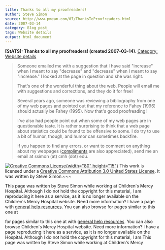 ```yaml
---
title: Thanks to all my proofreaders!
author: Steve Simon
source: http://www.pmean.com/07/ThanksToProofreaders.html
date: 2007-03-14
category: Blog post
tags: Website details
output: html_document
---
```

**[StATS]:** **Thanks to all my proofreaders!
(created 2007-03-14)**. [Category: Website
details](../category/WebsiteDetails.html)

> Someone emailed me with a suggestion that I have said \"increase\"
> when I meant to say \"decrease\" and \"decrease\" when I meant to say
> \"increase.\" I looked at the page in question and she was right.
>
> That\'s one of the wonderful thing about the web. People will email me
> with suggestions and corrections, and they do it for free!
>
> Several years ago, someone was reviewing a bibliography from one of my
> web pages and pointed out that my reference to Fahey (1996) should
> actually be Fahey (1995). Now that\'s good proofreading!
>
> I\'ve also had people point out when some of my web pages are in
> questionable taste. It is rather surprising to think that a web page
> about statistics could be found to be offensive to some. I do try to
> use a bit of humor, though, and humor can sometimes backfire.
>
> If you happen to find any errors, or want to comment on anything about
> my webpages
> ([compliments](http://www.childrensmercy.org/stats/weblog2004/compliments.html)
> are also appreciated), send me an email at ssimon (at) cmh (dot) edu.

[![Creative Commons
License](http://i.creativecommons.org/l/by/3.0/us/80x15.png){width="80"
height="15"}](http://creativecommons.org/licenses/by/3.0/us/) This work
is licensed under a [Creative Commons Attribution 3.0 United States
License](http://creativecommons.org/licenses/by/3.0/us/). It was written
by Steve Simon.\~\~\~

This page was written by Steve Simon while working at Children\'s Mercy
Hospital. Although I do not hold the copyright for this material, I am
reproducing it here as a service, as it is no longer available on the
Children\'s Mercy Hospital website. Need more information? I have a page
with [general help resources](../GeneralHelp.html). You can also browse
for pages similar to this one at
<!---More--->
for pages similar to this one at
with [general help resources](../GeneralHelp.html). You can also browse
Children\'s Mercy Hospital website. Need more information? I have a page
reproducing it here as a service, as it is no longer available on the
Hospital. Although I do not hold the copyright for this material, I am
This page was written by Steve Simon while working at Children\'s Mercy

<!---Do not use
**[StATS]:** **Thanks to all my proofreaders!
This page was written by Steve Simon while working at Children\'s Mercy
Hospital. Although I do not hold the copyright for this material, I am
reproducing it here as a service, as it is no longer available on the
Children\'s Mercy Hospital website. Need more information? I have a page
with [general help resources](../GeneralHelp.html). You can also browse
for pages similar to this one at
--->

